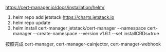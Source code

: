 https://cert-manager.io/docs/installation/helm/

1. helm repo add jetstack https://charts.jetstack.io
2. helm repo update
3. helm install cert-manager jetstack/cert-manager --namespace cert-manager --create-namespace --version v1.6.1 --set installCRDs=true

按照完成 cert-manager, cert-manager-cainjector, cert-manager-webhook
